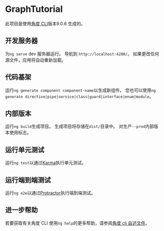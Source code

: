 # <a name="graphtutorial"></a>GraphTutorial

此项目是使用[角度 CLI](https://github.com/angular/angular-cli)版本9.0.6 生成的。

## <a name="development-server"></a>开发服务器

为`ng serve` dev 服务器运行。 导航到 `http://localhost:4200/`。 如果更改任何源文件，应用将自动重新加载。

## <a name="code-scaffolding"></a>代码基架

运行`ng generate component component-name`以生成新组件。 您也可以使用`ng generate directive|pipe|service|class|guard|interface|enum|module`。

## <a name="build"></a>内部版本

运行`ng build`生成项目。 生成项目将存储在`dist/`目录中。 对生产`--prod`内部版本使用标志。

## <a name="running-unit-tests"></a>运行单元测试

运行`ng test`以通过[Karma](https://karma-runner.github.io)执行单元测试。

## <a name="running-end-to-end-tests"></a>运行端到端测试

运行`ng e2e`以通过[Protractor](http://www.protractortest.org/)执行端到端测试。

## <a name="further-help"></a>进一步帮助

若要获取有关角度 CLI 使用`ng help`的更多帮助，请参阅[角度 cli 自述文件](https://github.com/angular/angular-cli/blob/master/README.md)。
